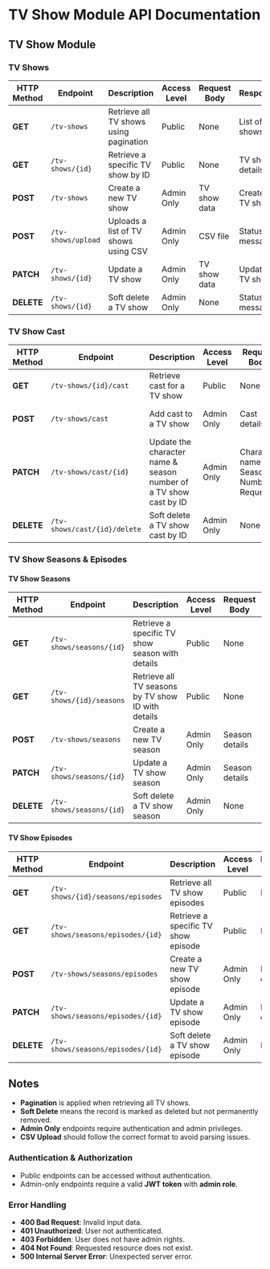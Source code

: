 # TV Show Module API Documentation

## TV Show Module

### TV Shows

| HTTP Method | Endpoint           | Description                            | Access Level | Request Body | Response         |
|-------------|--------------------|----------------------------------------|--------------|--------------|------------------|
| **GET**     | `/tv-shows`        | Retrieve all TV shows using pagination | Public       | None         | List of TV shows |
| **GET**     | `/tv-shows/{id}`   | Retrieve a specific TV show by ID      | Public       | None         | TV show details  |
| **POST**    | `/tv-shows`        | Create a new TV show                   | Admin Only   | TV show data | Created TV show  |
| **POST**    | `/tv-shows/upload` | Uploads a list of TV shows using CSV   | Admin Only   | CSV file     | Status message   |
| **PATCH**   | `/tv-shows/{id}`   | Update a TV show                       | Admin Only   | TV show data | Updated TV show  |
| **DELETE**  | `/tv-shows/{id}`   | Soft delete a TV show                  | Admin Only   | None         | Status message   |

### TV Show Cast

| HTTP Method | Endpoint                     | Description                                                       | Access Level | Request Body                           | Response             |
|-------------|------------------------------|-------------------------------------------------------------------|--------------|----------------------------------------|----------------------|
| **GET**     | `/tv-shows/{id}/cast`        | Retrieve cast for a TV show                                       | Public       | None                                   | List of cast members |
| **POST**    | `/tv-shows/cast`             | Add cast to a TV show                                             | Admin Only   | Cast details                           | Added cast member    |
| **PATCH**   | `/tv-shows/cast/{id}`        | Update the character name & season number of a TV show cast by ID | Admin Only   | Character name & Season Number Request | Updated cast details |
| **DELETE**  | `/tv-shows/cast/{id}/delete` | Soft delete a TV show cast by ID                                  | Admin Only   | None                                   | Status message       |

### TV Show Seasons & Episodes

#### TV Show Seasons

| HTTP Method | Endpoint                 | Description                                        | Access Level | Request Body   | Response       |
|-------------|--------------------------|----------------------------------------------------|--------------|----------------|----------------|
| **GET**     | `/tv-shows/seasons/{id}` | Retrieve a specific TV show season with details    | Public       | None           | Season details |
| **GET**     | `/tv-shows/{id}/seasons` | Retrieve all TV seasons by TV show ID with details | Public       | None           | Season details |
| **POST**    | `/tv-shows/seasons`      | Create a new TV season                             | Admin Only   | Season details | Created season |
| **PATCH**   | `/tv-shows/seasons/{id}` | Update a TV show season                            | Admin Only   | Season details | Updated season |
| **DELETE**  | `/tv-shows/seasons/{id}` | Soft delete a TV show season                       | Admin Only   | None           | Status message |

#### TV Show Episodes

| HTTP Method | Endpoint                          | Description                         | Access Level | Request Body    | Response         |
|-------------|-----------------------------------|-------------------------------------|--------------|-----------------|------------------|
| **GET**     | `/tv-shows/{id}/seasons/episodes` | Retrieve all TV show episodes       | Public       | None            | List of episodes |
| **GET**     | `/tv-shows/seasons/episodes/{id}` | Retrieve a specific TV show episode | Public       | None            | Episode details  |
| **POST**    | `/tv-shows/seasons/episodes`      | Create a new TV show episode        | Admin Only   | Episode details | Created episode  |
| **PATCH**   | `/tv-shows/seasons/episodes/{id}` | Update a TV show episode            | Admin Only   | Episode details | Updated episode  |
| **DELETE**  | `/tv-shows/seasons/episodes/{id}` | Soft delete a TV show episode       | Admin Only   | None            | Status message   |

## Notes

- **Pagination** is applied when retrieving all TV shows.
- **Soft Delete** means the record is marked as deleted but not permanently removed.
- **Admin Only** endpoints require authentication and admin privileges.
- **CSV Upload** should follow the correct format to avoid parsing issues.

### Authentication & Authorization

- Public endpoints can be accessed without authentication.
- Admin-only endpoints require a valid **JWT token** with **admin role**.

### Error Handling

- **400 Bad Request**: Invalid input data.
- **401 Unauthorized**: User not authenticated.
- **403 Forbidden**: User does not have admin rights.
- **404 Not Found**: Requested resource does not exist.
- **500 Internal Server Error**: Unexpected server error.
